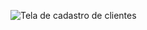 ![Tela de cadastro de clientes]((https://raw.githubusercontent.com/Julianavdsantos/Cadastro-de-Clientes/master/Tela%20Cadastro%20Emccamp.png))

